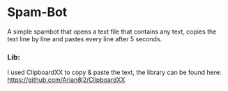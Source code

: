 # Spam-Bot
A simple spambot that opens a text file that contains any text, copies the text line by line and pastes every line after 5 seconds.

### Lib:
I used ClipboardXX to copy & paste the text, the library can be found here:
https://github.com/Arian8j2/ClipboardXX
